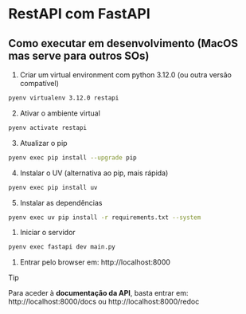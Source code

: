 # RestAPI com FastAPI

## Como executar em desenvolvimento (MacOS mas serve para outros SOs)
1. Criar um virtual environment com python 3.12.0 (ou outra versão compatível)
```bash
pyenv virtualenv 3.12.0 restapi
```
2. Ativar o ambiente virtual
```bash
pyenv activate restapi
```
3. Atualizar o pip
```bash
pyenv exec pip install --upgrade pip
```
4. Instalar o UV (alternativa ao pip, mais rápida)
```bash
pyenv exec pip install uv
```
5. Instalar as dependências
```bash
pyenv exec uv pip install -r requirements.txt --system
```
1. Iniciar o servidor
```bash
pyenv exec fastapi dev main.py
```
1. Entrar pelo browser em: http://localhost:8000

> [!TIP]
Para aceder à **documentação da API**, basta entrar em: http://localhost:8000/docs ou http://localhost:8000/redoc